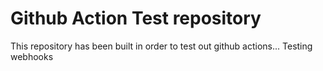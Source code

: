 # Github Action Test repository

This repository has been built in order to test out github actions...
Testing webhooks

